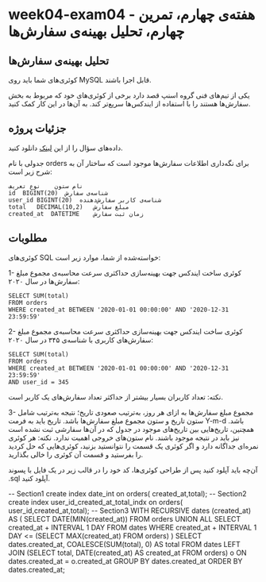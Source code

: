 # week04-exam04 - هفته‌ی چهارم، تمرین چهارم، تحلیل بهینه‌ی سفارش‌ها
## تحلیل بهینه‌ی سفارش‌ها

کوئری‌های شما باید روی MySQL قابل اجرا باشند.

یکی از تیم‌های فنی گروه اسنپ قصد دارد برخی از کوئری‌های خود که مربوط به بخش سفارش‌ها هستند را با استفاده از ایندکس‌ها سریع‌تر کند. به آن‌ها در این کار کمک کنید.

## جزئیات پروژه
داده‌های سؤال را از این [لینک](https://quera.org/course/assignments/54252/download_problem_initial_project/181946/) دانلود کنید.

جدولی با نام orders برای نگه‌داری اطلاعات سفارش‌ها موجود است که ساختار آن به شرح زیر است:

    نام ستون	نوع	تعریف
    id	BIGINT(20)	شناسه‌ی سفارش
    user_id	BIGINT(20)	شناسه‌ی کاربر سفارش‌دهنده
    total	DECIMAL(10,2)	مبلغ سفارش
    created_at	DATETIME	زمان ثبت سفارش

## مطلوبات
کوئری‌های SQL خواسته‌شده از شما، موارد زیر است:

1- کوئری ساخت ایندکس جهت بهینه‌سازی حداکثری سرعت محاسبه‌ی مجموع مبلغ سفارش‌ها در سال ۲۰۲۰:

    SELECT SUM(total)
    FROM orders
    WHERE created_at BETWEEN '2020-01-01 00:00:00' AND '2020-12-31 23:59:59'
    

2- کوئری ساخت ایندکس جهت بهینه‌سازی حداکثری سرعت محاسبه‌ی مجموع مبلغ سفارش‌های کاربری با شناسه‌ی ۳۴۵ در سال ۲۰۲۰:

    SELECT SUM(total)
    FROM orders
    WHERE created_at BETWEEN '2020-01-01 00:00:00' AND '2020-12-31 23:59:59'
    AND user_id = 345
    
نکته: تعداد کاربران بسیار بیشتر از حداکثر تعداد سفارش‌های یک کاربر است.

3- مجموع مبلغ سفارش‌ها به ازای هر روز، به‌ترتیب صعودی تاریخ؛ نتیجه به‌ترتیب شامل ستون تاریخ و ستون مجموع مبلغ سفارش‌ها باشد. تاریخ باید به فرمت Y-m-d باشد. همچنین، تاریخ‌هایی بین تاریخ‌های موجود در جدول که در آن‌ها سفارشی ثبت نشده است نیز باید در نتیجه موجود باشند. نام ستون‌های خروجی اهمیت ندارد.
نکته: هر کوئری نمره‌ای جداگانه دارد و اگر کوئری یک قسمت را نتوانستید بزنید، کوئری‌هایی که حل کردید را بفرستید و قسمت آن کوئری را خالی بگذارید.

آن‌چه باید آپلود کنید
پس از طراحی کوئری‌ها، کد خود را در قالب زیر در یک فایل با پسوند .sql آپلود کنید.

   -- Section1
   create index date_int on orders( created_at,total);
-- Section2
  create index user_id_created_at_total_indx on orders( user_id,created_at,total);
-- Section3
WITH RECURSIVE dates (created_at) AS
    (
        SELECT DATE(MIN(created_at)) FROM orders
        UNION ALL
        SELECT created_at + INTERVAL 1 DAY FROM dates
        WHERE created_at + INTERVAL 1 DAY <= (SELECT MAX(created_at) FROM orders)
    )
    SELECT dates.created_at, COALESCE(SUM(total), 0) AS total
    FROM dates
    LEFT JOIN (SELECT total, DATE(created_at) AS created_at FROM orders) o
        ON dates.created_at = o.created_at
    GROUP BY dates.created_at
    ORDER BY dates.created_at;


